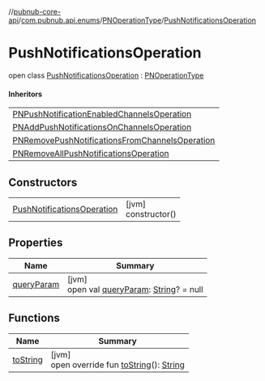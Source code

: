 //[pubnub-core-api](../../../../index.md)/[com.pubnub.api.enums](../../index.md)/[PNOperationType](../index.md)/[PushNotificationsOperation](index.md)

# PushNotificationsOperation

open class [PushNotificationsOperation](index.md) : [PNOperationType](../index.md)

#### Inheritors

| |
|---|
| [PNPushNotificationEnabledChannelsOperation](../-p-n-push-notification-enabled-channels-operation/index.md) |
| [PNAddPushNotificationsOnChannelsOperation](../-p-n-add-push-notifications-on-channels-operation/index.md) |
| [PNRemovePushNotificationsFromChannelsOperation](../-p-n-remove-push-notifications-from-channels-operation/index.md) |
| [PNRemoveAllPushNotificationsOperation](../-p-n-remove-all-push-notifications-operation/index.md) |

## Constructors

| | |
|---|---|
| [PushNotificationsOperation](-push-notifications-operation.md) | [jvm]<br>constructor() |

## Properties

| Name | Summary |
|---|---|
| [queryParam](../query-param.md) | [jvm]<br>open val [queryParam](../query-param.md): [String](https://kotlinlang.org/api/latest/jvm/stdlib/kotlin/-string/index.html)? = null |

## Functions

| Name | Summary |
|---|---|
| [toString](../to-string.md) | [jvm]<br>open override fun [toString](../to-string.md)(): [String](https://kotlinlang.org/api/latest/jvm/stdlib/kotlin/-string/index.html) |
